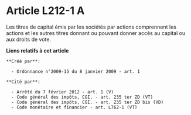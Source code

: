 # Article L212-1 A

Les titres de capital émis par les sociétés par actions comprennent les actions et les autres titres donnant ou pouvant
donner accès au capital ou aux droits de vote.

**Liens relatifs à cet article**

	**Créé par**:

	  - Ordonnance n°2009-15 du 8 janvier 2009 - art. 1

	**Cité par**:

	  - Arrêté du 7 février 2012 - art. 1 (V)
	  - Code général des impôts, CGI. - art. 235 ter ZD (VT)
	  - Code général des impôts, CGI. - art. 235 ter ZD bis (VD)
	  - Code monétaire et financier - art. L762-1 (VT)
